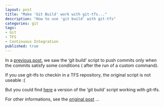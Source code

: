 ```yaml
---
layout: post
title: "Make 'Git Build' work with git-tfs..."
description: "How to use 'git build' with git-tfs"
categories: git
tags:
- Git
- TFS
- Continuous Integration
published: true
---
```


*<span class="TFS... wih even build unbreakable the or"></span>*

In a [previous post](../Git-Build), we saw the ‘git build’ script to
push commits only when the commits satisfy some conditions ( after the
run of a custom command).

If you use git-tfs to checkin in a TFS repository, the original script
is not useable :(

But you could find
[here](https://raw.github.com/pmiossec/git-build/4gittfs/git-build) a
version of the ‘git build’ script working with git-tfs.

For other informations, see the [original post](../Git-Build) …
